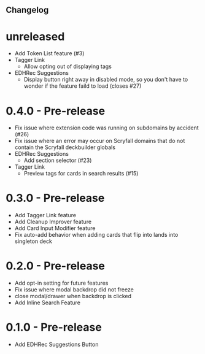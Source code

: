 Changelog
--------

# unreleased

* Add Token List feature (#3)
* Tagger Link
  * Allow opting out of displaying tags
* EDHRec Suggestions
  * Display button right away in disabled mode, so you don't have to wonder if the feature faild to load (closes #27)

# 0.4.0 - Pre-release

* Fix issue where extension code was running on subdomains by accident (#26)
* Fix issue where an error may occur on Scryfall domains that do not contain the Scryfall deckbuilder globals
* EDHRec Suggestions
  * Add section selector (#23)
* Tagger Link
  * Preview tags for cards in search results (#15)

# 0.3.0 - Pre-release

* Add Tagger Link feature
* Add Cleanup Improver feature
* Add Card Input Modifier feature
* Fix auto-add behavior when adding cards that flip into lands into singleton deck

# 0.2.0 - Pre-release

* Add opt-in setting for future features
* Fix issue where modal backdrop did not freeze
* close modal/drawer when backdrop is clicked
* Add Inline Search Feature

# 0.1.0 - Pre-release
* Add EDHRec Suggestions Button
